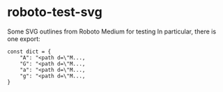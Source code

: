 # roboto-test-svg
Some SVG outlines from Roboto Medium for testing
In particular, there is one export:

    const dict = {
        "A": "<path d=\"M...,
        "G": "<path d=\"M...,
        "a": "<path d=\"M...,
        "g": "<path d=\"M...,
    }
